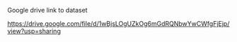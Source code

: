 Google drive link to dataset

https://drive.google.com/file/d/1wBjsLOgUZkOg6mGdRQNbwYwCWfgFjEjp/view?usp=sharing
